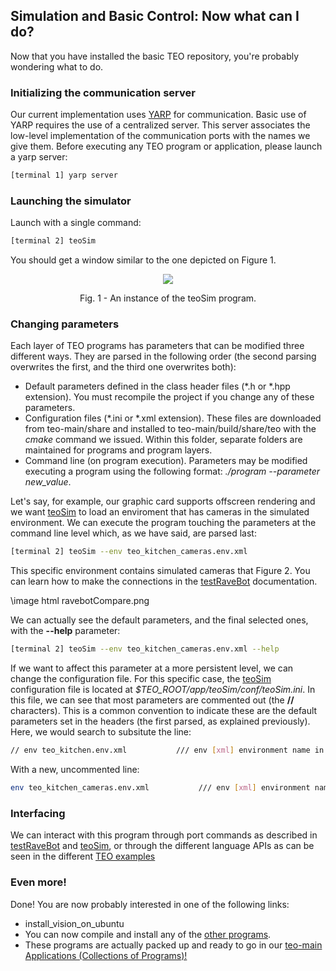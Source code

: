 ## Simulation and Basic Control: Now what can I do?

Now that you have installed the basic TEO repository, you're probably wondering what to do.

###  Initializing the communication server

Our current implementation uses [YARP](http://eris.liralab.it/yarpdoc/what_is_yarp.html) for communication. Basic use of YARP requires the use of a centralized server. This server associates the low-level implementation of the communication ports with the names we give them. Before executing any TEO program or application, please launch a yarp server:

```bash
[terminal 1] yarp server
```

### Launching the simulator

Launch with a single command: 

```bash
[terminal 2] teoSim
```

You should get a window similar to the one depicted on Figure 1.

<p align="center">
<img src="http://robots.uc3m.es/dox-teo-main/teoSim.png">
<div align="center">Fig. 1 - An instance of the teoSim program.</div>
</p>


### Changing parameters

Each layer of TEO programs has parameters that can be modified three different ways. They are parsed in the following order (the second parsing overwrites the first, and the third one overwrites both):

  - Default parameters defined in the class header files (*.h or *.hpp extension). You must recompile the project if you change any of these parameters.
  - Configuration files (*.ini or *.xml extension). These files are downloaded from teo-main/share and installed to teo-main/build/share/teo with the <i>cmake</i> command we issued. Within this folder, separate folders are maintained for programs and program layers.
  - Command line (on program execution). Parameters may be modified executing a program using the following format: <i>./program \--parameter new_value</i>.

Let's say, for example, our graphic card supports offscreen rendering and we want [teoSim](http://robots.uc3m.es/dox-teo-main/group__teoSim.html) to load an enviroment that has cameras in the simulated environment. We can execute the program touching the parameters at the command line level which, as we have said, are parsed last:

```bash
[terminal 2] teoSim --env teo_kitchen_cameras.env.xml
```

This specific environment contains simulated cameras that Figure 2. You can learn how to make the connections in the  <a class="el" href="group__testRaveBot.html#testRaveBot_interfacing">testRaveBot</a> documentation.

\image html ravebotCompare.png

We can actually see the default parameters, and the final selected ones, with the <b>\--help</b> parameter:

```bash
[terminal 2] teoSim --env teo_kitchen_cameras.env.xml --help
```

If we want to affect this parameter at a more persistent level, we can change the configuration file. For this specific case, the [teoSim](http://robots.uc3m.es/dox-teo-main/group__teoSim.html) configuration file is located at <i>$TEO_ROOT/app/teoSim/conf/teoSim.ini</i>. In this file, we can see that most parameters are commented out (the <b>//</b> characters). This is a common convention to indicate these are the default parameters set in the headers (the first parsed, as explained previously). Here, we would search to subsitute the line:

```bash
// env teo_kitchen.env.xml           /// env [xml] environment name in abs or rel
```

With a new, uncommented line:

```bash
env teo_kitchen_cameras.env.xml           /// env [xml] environment name in abs or rel
```

### Interfacing

We can interact with this program through port commands as described in
[testRaveBot](group__testRaveBot.html#testRaveBot_interfacing)
and [teoSim](http://robots.uc3m.es/dox-teo-main/group__teoSim.html#teoSim_interfacing),
or through the different language APIs as can be seen in the different [TEO examples](http://robots.uc3m.es/dox-teo-main/group__teo__examples.html)

### Even more!

Done! You are now probably interested in one of the following links:

  - install_vision_on_ubuntu
  - You can now compile and install any of the <a class="el" href="programs.html">other programs</a>.
  - These programs are actually packed up and ready to go in our [teo-main Applications (Collections of Programs)!](http://robots.uc3m.es/dox-teo-main/group__teo__applications.html)
